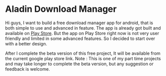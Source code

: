 # Aladin Download Manager
Hi guys, I want to build a free download manager app for android, that is both simple to use and advanced in feature. The app is already got built and available on [Play Store](http://bit.ly/1R7RVmf). But the app on Play Store right now is not very user friendly and limited in some advanced features. So I decided to start over with a better design.

After I complete the beta version of this free project, It will be available from the current google play store link. Note : This is one of my part time projects and may take longer to complete the beta version, but any suggestion or feedback is welcome.  